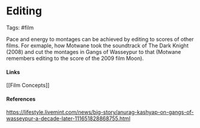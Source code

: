 # Editing
Tags: #film 

Pace and energy to montages can be achieved by editing to scores of other films. For exmaple, how Motwane took the soundtrack of The Dark Knight (2008) and cut the montages in Gangs of Wasseypur to that (Motwane remembers editing to the score of the 2009 film Moon).

#### Links
[[Film Concepts]]

#### References
https://lifestyle.livemint.com/news/big-story/anurag-kashyap-on-gangs-of-wasseypur-a-decade-later-111651828868755.html